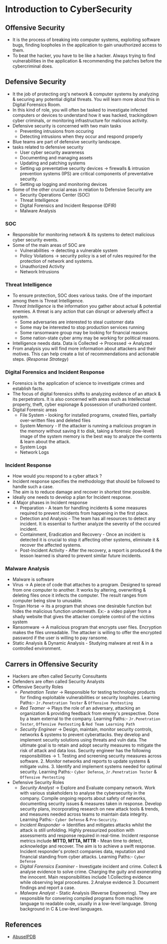 # Introduction to CyberSecurity

## Offensive Security
- It is the process of breaking into computer systems, exploiting software bugs, finding loopholes in the application to gain unauthorized access to them.
- To beat the hacker, you have to be like a hacker. Always trying to find vulnerabilities in the application & recommending the patches before the cybercriminal does.

## Defensive Security
- It the job of protecting org's network & computer systems by analyzing & securing any potential digital threats. You will learn more about this in Digital Forensics Room.
- In this kind of role, you will often be tasked to investigate infected computers or devices to understand how it was hacked, trackingdown cyber criminals, or monitoring infrastructure for malicious activity.
- Defensive security is concerned with two main tasks
  - Preventing intrusions from occuring
  - Detecting intrusions when they occur and respond properly
- Blue teams are part of defensive security landscape.
- tasks related to defensive security
  - User cyber security awareness
  - Documenting and managing assets
  - Updating and patching systems
  - Setting up preventative security devices -> firewalls & intrusion prevention systems (IPS) are critical components of preventative security.
  - Setting up logging and monitoring devices
- Some of the other crucial areas in relation to Defensive Security are 
  - Security Operations Center (SOC)
  - Threat Intelligence
  - Digital Forensics and Incident Response (DFIR)
  - Malware Analysis

### SOC
- Responsible for monitoring network & its systems to detect malicious cyber security events. 
- Some of the main areas of SOC are
  - Vulnerabilities -> detecting a vulnerable system
  - Policy Voilations -> security policy is a set of rules required for the protection of network and systems.
  - Unauthorized Activity
  - Network Intrusions

### Threat Intelligence
- To ensure protection, SOC does various tasks. One of the important among them is Threat Intelligence.
- *Threat Intelligence* is the information you gather about actual & potential enemies. A threat is any action that can disrupt or adversely affect a system.
  - Some adversaries are interested to steal customer data
  - Some may be interested to stop production services running
  - Some ransomware group may be looking for financial reasons
  - Some nation-state cyber army may be working for political reasons.
- Intelligence needs data. Data is Collected -> Processed -> Analyzed
- From analysis you will find more information about attackers and their motives. This can help create a list of recommendations and actionable steps. (*Response Strategy*)

### Digital Forensics and Incident Response
- Forensics is the application of science to investigate crimes and establish facts.
- The focus of digital forensics shifts to analyzing evidence of an attack & its perpetrators. It is also concerned with areas such as Intellectual property, theft, cyber espionage & possession of unathorized content.
- Digital Forensic areas
  - File System - looking for installed programs, created files, partially over-written files and deleted files
  - System Memory - If the attacker is running a malicious program in the memory without saving it to disk, taking a forensic (low-level) image of the system memory is the best way to analyze the contents & learn about the attack.
  - System Logs
  - Network Logs

### Incident Response
- How would you respond to a cyber attack ?
- Incident response specifies the methodology that should be followed to handle such a case.
- The aim is to reduce damage and recover in shortest time possible.
- Ideally one needs to develop a plan for Incident response.
- 4 Major phases in Incident response
  - Preparation - A team for handling incidents & some measures required to prevent incidents from happening in the first place.
  - Detection and Analysis - The team has all resources to detect any incident. It is essential to further analyze the severity of the occured incident.
  - Containment, Eradication and Recovery - Once an incident is detected it is crucial to stop it affecting other systems, eliminate it & recover the affected systems.
  - Post-Incident Activity - After the recovery, a report is produced & the lesson learned is shared to prevent similar future incidents.

### Malware Analysis
- Malware is software
- Virus -> A piece of code that attaches to a program. Designed to spread from one computer to another. It works by altering, overwriting & deleting files once it infects the computer. The result ranges from computer being slow to unusable.
- Trojan Horse -> its a program that shows one desirable function but hides the malicious function underneath. Ex:- a video palyer from a shady website that gives the attacker complete control of the victims system
- Ransomware -> A malicious program that encrypts user files. Encryption makes the files unreadable. The attacker is willing to offer the encrypted password if the user is willing to pay ransome.
- Static Analysis & Dynamic Analysis - Studying malware at rest & in a controlled environment.


## Carrers in Offensive Security
- Hackers are often called Security Consultants
- Defenders are often called Security Analysts
- Offensive Security Roles
  - *Penetration Tester* -> Responsible for testing technology products for finding exploitable vulnerabilities or security loopholes. Learning Paths:- `Jr.Penetration Tester` & `Offensive Pentesting`
  - *Red Teamer* -> Plays the role of an adversary, attacking an organization & providing feedback from enemy's prespective. Done by a team external to the company. Learning Paths:- `Jr.Penetration Tester`, `Offensive Pentesting` & `Red Team Learning Path`
  - *Security Engineer* -> Design, maintain, monitor security controls, networks & systems to prevent cyberattacks. they develop and implement security solutions using threats and vuln data. The ultimate goal is to retain and adopt security measures to mitigate the risk of attack and data loss. Security engineer has the following responsibilities -> 1. Testing and screening security measures across software. 2. Monitor networks and reports to update systems & mitigate vulns. 3. Identify and implement systems needed for optimal security. Learning Paths:- `Cyber Defense`, `Jr.Penetration Tester` & `Offensive Pentesting`
- Defensive Security Roles
  - *Security Analyst* -> Explore and Evaluate company network. Work with various stakeholders to analyse the cybersecurity in the company. Compile ongoing reports about safety of networks, documenting security issues & measures taken in response. Develop security plans, incorporating research on new attack tools & trends, and measures needed across teams to maintain data integrity. Learning Paths:- `Cyber Defense` & `Pre-Security`.
  - *Incident Responder* -> Identifies and mitigates attacks whilst the attack is still unfolding. Highly pressurized position with assessments and response required in real-time. Incident response metrics include **MTTD, MTTA, MTTR** - Mean time to detect, acknowledge and recover. The aim is to achieve a swift response. Incident responder's protect companies data, reputation and financial standing from cyber attacks. Learning Paths:- `Cyber Defense`
  - *Digital Forensics Examiner* - Investigate incident and crime. Collect & analyse evidence to solve crime. Charging the guity and exonerating the innocent. Main responsibilities include 1.Collecting evidence while observing legal procedures. 2.Analyse evidence 3. Document findings and report a case.
  - *Malware Analyst*  - Static Analysis (Reverse Engineering). They are responsible for convering compiled programs from machine language to readable code, usually in a low-level language. Strong background in C & Low-level languages.

## References
- [AbuseIPDB](https://www.abuseipdb.com/)
